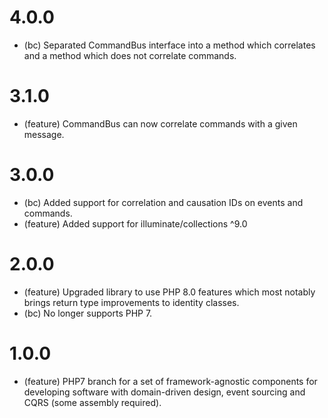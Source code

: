 4.0.0
=======

* (bc) Separated CommandBus interface into a method which correlates and a method which does not correlate commands.

3.1.0
=======

* (feature) CommandBus can now correlate commands with a given message.

3.0.0
=======

* (bc) Added support for correlation and causation IDs on events and commands.
* (feature) Added support for illuminate/collections ^9.0

2.0.0
=======

* (feature) Upgraded library to use PHP 8.0 features which most notably brings return type improvements to identity classes.
* (bc) No longer supports PHP 7.

1.0.0
=======

* (feature) PHP7 branch for a set of framework-agnostic components for developing software with domain-driven design, event sourcing and CQRS (some assembly required).